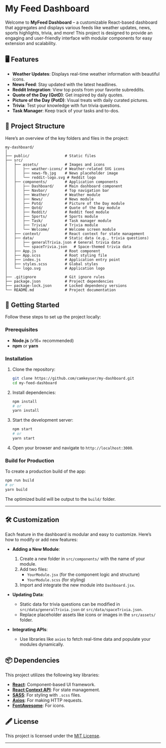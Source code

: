 # My Feed Dashboard

Welcome to **MyFeed Dashboard** – a customizable React-based dashboard that aggregates and displays various feeds like weather updates, news, sports highlights, trivia, and more! This project is designed to provide an engaging and user-friendly interface with modular components for easy extension and scalability.

## 🖥️ Features
- **Weather Updates**: Displays real-time weather information with beautiful icons.
- **News Feed**: Stay updated with the latest headlines.
- **Reddit Integration**: View top posts from your favorite subreddits.
- **Quote of the Day (QotD)**: Get inspired by daily quotes.
- **Picture of the Day (PotD)**: Visual treats with daily curated pictures.
- **Trivia**: Test your knowledge with fun trivia questions.
- **Task Manager**: Keep track of your tasks and to-dos.

## 📂 Project Structure
Here’s an overview of the key folders and files in the project:

```
my-dashboard/
│
├── public/                # Static files
├── src/
│   ├── assets/            # Images and icons
│   │   ├── weather-icons/ # Weather-related SVG icons
│   │   ├── news-fb.jpg    # News placeholder image
│   │   └── reddit-logo.svg # Reddit logo
│   ├── components/        # Application components
│   │   ├── Dashboard/     # Main dashboard component
│   │   ├── Navbar/        # Top navigation bar
│   │   ├── Weather/       # Weather module
│   │   ├── News/          # News module
│   │   ├── Potd/          # Picture of the Day module
│   │   ├── Qotd/          # Quote of the Day module
│   │   ├── Reddit/        # Reddit feed module
│   │   ├── Sports/        # Sports module
│   │   ├── Task/          # Task manager module
│   │   ├── Trivia/        # Trivia module
│   │   └── Welcome/       # Welcome screen module
│   ├── context/           # React context for state management
│   ├── data/              # Static data (e.g., trivia questions)
│   │   ├── generalTrivia.json # General trivia data
│   │   └── spaceTrivia.json   # Space-themed trivia data
│   ├── App.js             # Root component
│   ├── App.scss           # Root styling file
│   ├── index.js           # Application entry point
│   ├── styles.scss        # Global styles
│   └── logo.svg           # Application logo
│
├── .gitignore             # Git ignore rules
├── package.json           # Project dependencies
├── package-lock.json      # Locked dependency versions
└── README.md              # Project documentation
```

## 🚀 Getting Started

Follow these steps to set up the project locally:

### Prerequisites
- **Node.js** (v16+ recommended)
- **npm** or **yarn**

### Installation
1. Clone the repository:
   ```bash
   git clone https://github.com/camkeyser/my-dashboard.git
   cd my-feed-dashboard
   ```

2. Install dependencies:
   ```bash
   npm install
   # or
   yarn install
   ```

3. Start the development server:
   ```bash
   npm start
   # or
   yarn start
   ```

4. Open your browser and navigate to `http://localhost:3000`.

### Build for Production
To create a production build of the app:
```bash
npm run build
# or
yarn build
```
The optimized build will be output to the `build/` folder.

---

## 🛠️ Customization

Each feature in the dashboard is modular and easy to customize. Here’s how to modify or add new features:

- **Adding a New Module**:
  1. Create a new folder in `src/components/` with the name of your module.
  2. Add two files:
     - `YourModule.jsx` (for the component logic and structure)
     - `YourModule.scss` (for styling)
  3. Import and integrate the new module into `Dashboard.jsx`.

- **Updating Data**:
  - Static data for trivia questions can be modified in `src/data/generalTrivia.json` or `src/data/spaceTrivia.json`.
  - Replace placeholder assets like icons or images in the `src/assets/` folder.

- **Integrating APIs**:
  - Use libraries like `axios` to fetch real-time data and populate your modules dynamically.

## 📦 Dependencies

This project utilizes the following key libraries:
- [**React**](https://reactjs.org/): Component-based UI framework.
- [**React Context API**](https://react.dev/reference/context): For state management.
- [**SASS**](https://sass-lang.com/): For styling with `.scss` files.
- [**Axios**](https://axios-http.com/): For making HTTP requests.
- [**FontAwesome**](https://fontawesome.com/): For icons.

## 🖋️ License
This project is licensed under the [MIT License](LICENSE).

---